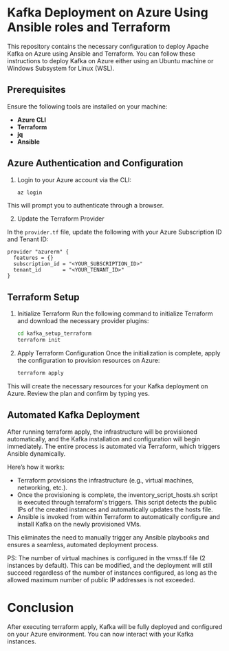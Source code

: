# Kafka Deployment on Azure Using Ansible roles and Terraform

This repository contains the necessary configuration to deploy Apache Kafka on Azure using Ansible and Terraform. You can follow these instructions to deploy Kafka on Azure either using an Ubuntu machine or Windows Subsystem for Linux (WSL).

## Prerequisites

Ensure the following tools are installed on your machine:

- **Azure CLI**
- **Terraform**
- **jq**
- **Ansible**


## Azure Authentication and Configuration

1. Login to your Azure account via the CLI:

    ```bash
    az login
    ```

This will prompt you to authenticate through a browser.


2. Update the Terraform Provider

In the `provider.tf` file, update the following with your Azure Subscription ID and Tenant ID:

```hcl
provider "azurerm" {
  features = {}
  subscription_id = "<YOUR_SUBSCRIPTION_ID>"
  tenant_id       = "<YOUR_TENANT_ID>"
}
```

## Terraform Setup
1. Initialize Terraform
Run the following command to initialize Terraform and download the necessary provider plugins:

    ```bash
    cd kafka_setup_terraform
    terraform init
    ```

2. Apply Terraform Configuration
Once the initialization is complete, apply the configuration to provision resources on Azure:

    ```bash
    terraform apply
    ```

This will create the necessary resources for your Kafka deployment on Azure. Review the plan and confirm by typing yes.

## Automated Kafka Deployment

After running terraform apply, the infrastructure will be provisioned automatically, and the Kafka installation and configuration will begin immediately. The entire process is automated via Terraform, which triggers Ansible dynamically.

Here’s how it works:

* Terraform provisions the infrastructure (e.g., virtual machines, networking, etc.).
* Once the provisioning is complete, the inventory_script_hosts.sh script is executed through terraform's triggers. This script detects the public IPs of the created instances and automatically updates the hosts file.
* Ansible is invoked from within Terraform to automatically configure and install Kafka on the newly provisioned VMs.

This eliminates the need to manually trigger any Ansible playbooks and ensures a seamless, automated deployment process.

PS: The number of virtual machines is configured in the vmss.tf file (2 instances by default). This can be modified, and the deployment will still succeed regardless of the number of instances configured, as long as the allowed maximum number of public IP addresses is not exceeded.

# Conclusion
After executing terraform apply, Kafka will be fully deployed and configured on your Azure environment. You can now interact with your Kafka instances.
